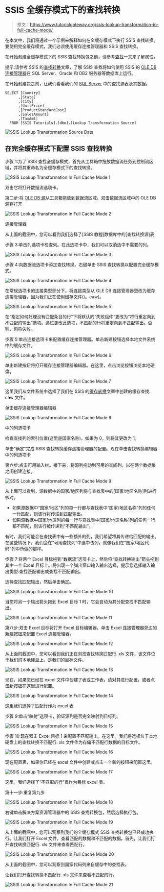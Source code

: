 # SSIS 全缓存模式下的查找转换

> 原文：<https://www.tutorialgateway.org/ssis-lookup-transformation-in-full-cache-mode/>

在本文中，我们将通过一个示例来解释如何在全缓存模式下执行 SSIS 查找转换。要使用完全缓存模式，我们必须使用缓存连接管理器和 SSIS 查找转换。

在开始创建全缓存模式下的 SSIS 查找转换包之前，请参考[查找](https://www.tutorialgateway.org/lookup-in-ssis/)一文来了解属性。

提示:请参考 SSIS 的[查找转换](https://www.tutorialgateway.org/lookup-transformation-in-ssis/)文章，了解 SSIS 查找将如何使用 SSIS 的 [OLE DB 连接管理器](https://www.tutorialgateway.org/ole-db-connection-manager-in-ssis/)在 SQL Server、Oracle 和 DB2 服务器等数据库上运行。

在开始创建包之前，让我们看看我们的 [SQL Server](https://www.tutorialgateway.org/sql/) 中的查找源表及其数据。

```
SELECT [Country]
      ,[State]
      ,[City]
      ,[UnitPrice]
      ,[ProductStandardCost]
      ,[SalesAmount]
      ,[TaxAmt]
  FROM [SSIS Tutorials].[dbo].[Lookup Transformation Source]
```

![SSIS Lookup Transformation Source Data](img/0980ea730fddee0489fd28e10271820a.png)

## 在完全缓存模式下配置 SSIS 查找转换

步骤 1:为了 SSIS 查找全缓存模式，首先从工具箱中拖放数据流任务到控制流区域，并将其重命名为全缓存模式下的查找转换。

![SSIS Lookup Transformation In Full Cache Mode 1](img/5067285204efcb0fb0c3e4671d0e11c3.png)

双击它将打开数据流选项卡。

第二步:将 [OLE DB 源](https://www.tutorialgateway.org/ole-db-source-in-ssis/)从工具箱拖放到数据流区域。双击数据流区域中的 OLE DB 源将打开

![SSIS Lookup Transformation In Full Cache Mode 2](img/853f5da5c4c310b64f874c39041b2327.png)

连接管理器

从上面的截图中，您可以看到我们选择了[SSIS 教程]数据库中的[查找转换源]表

步骤 3:单击列选项卡检查列。在此选项卡中，我们可以取消选中不需要的列。

![SSIS Lookup Transformation In Full Cache Mode 3](img/61587d45022ae02ff5ee274bd526f20f.png)

步骤 4:向数据流选项卡添加查找转换。右键单击 SSIS 查找转换以配置完全缓存模式。

![SSIS Lookup Transformation In Full Cache Mode 4](img/4a468af9c98edaf4507e66e24d1f6352.png)

在常规选项卡的连接类型部分下，将连接类型从 OLE DB 连接管理器更改为缓存连接管理器，因为我们正在使用缓存文件()。caw)。

![SSIS Lookup Transformation In Full Cache Mode 5](img/e368ecdc5658886b1d3701c758b39d4c.png)

在“指定如何处理没有匹配条目的行”下将默认的“失败组件”更改为“将行重定向到不匹配的输出”选项。通过更改此选项，不匹配的行将重定向到不匹配输出。否则，包将失败。

步骤 5:单击连接选项卡来配置缓存连接管理器。单击新建按钮选择本地文件系统中的缓存文件。

![SSIS Lookup Transformation In Full Cache Mode 6](img/93b245a8831b53356d4aa804b183d84d.png)

单击新建按钮将打开缓存连接管理器编辑器。在这里，点击浏览按钮浏览本地硬盘。

![SSIS Lookup Transformation In Full Cache Mode 7](img/4d1796499a164a1ce6492187b3bbdc3a.png)

这里我们从文件系统中选择了我们在 SSIS 的[缓存转换](https://www.tutorialgateway.org/cache-transformation-in-ssis/)文章中创建的缓存查找. caw 文件。

单击缓存连接管理器编辑器

![SSIS Lookup Transformation In Full Cache Mode 8](img/f860ce0f41134dcf658ffe51bba2dd93.png)

中的列选项卡

检查查找列的索引位置(这里是国家名称)。如果为 0，则将其更改为 1。

单击“确定”完成 SSIS 查找转换缓存连接管理器的配置。现在单击查找转换编辑器中的列选项卡

第六步:点击可用输入栏。接下来，将源列拖动到可用的查阅列，以在两个数据集之间创建连接。

![SSIS Lookup Transformation In Full Cache Mode 9](img/25732a53fb0d8d55b4d90b500ca626a6.png)

从上面可以看到，源数据中的国家/地区列将与查找表中的[国家/地区名称]列进行核对。

*   如果源数据中“国家/地区”列的每一行都与查找表中“国家/地区名称”列的任何一行匹配，则该行将传递到匹配输出。
*   如果源数据中国家/地区列的每一行与查找表中[国家/地区名称]列的任何一行都不匹配，则该行被传递到“不匹配输出”。

有时，我们可能会在查找表中有一些额外的列，我们希望将其传递给匹配的输出。在这些情况下，我们会在“可用查找列”中选中该列，就像我们在“国家/地区代码”列中所做的那样。

步骤 7:将两个 Excel 目标拖到“数据流”选项卡上，然后将“查找转换输出”箭头拖到其中一个 Excel 目标上。将出现一个弹出窗口输入输出选择，提示您选择输入输出类型:查找匹配输出或查找不匹配输出。

选择查找匹配输出，然后单击确定。

![SSIS Lookup Transformation In Full Cache Mode 10](img/bb78f327a997921b2aa6950d359aeab5.png)

当您将另一个输出箭头拖到 Excel 目标 1 时，它会自动为其分配查找不匹配输出。

![SSIS Lookup Transformation In Full Cache Mode 11](img/3a98f750f385db39a052b6911a6aed12.png)

第八步:双击 Excel 目标将打开 Excel 目标编辑器。单击 Excel 连接管理器旁边的新建按钮来配置 Excel 连接管理器。

![SSIS Lookup Transformation In Full Cache Mode 12](img/6fa478b7091dd5191b824b0a8b6b2264.png)

从上面的截图中，您可以看到我们正在浏览查找转换匹配行. xls 文件，该文件位于我们的本地硬盘上，是我们的目标文件。

![SSIS Lookup Transformation In Full Cache Mode 13](img/60304bfb19a4afd2f3513b687302fd03.png)

现在，如果您已经在 excel 文件中创建了表或工作表，请对其进行配置。或者点击新按钮在这里进行配置。

![SSIS Lookup Transformation In Full Cache Mode 14](img/87f7a1eb2e7c5c10bebcfe41ac3c9150.png)

这里我们选择了匹配行作为 excel 表

步骤 9:单击“映射”选项卡，验证源列是否完全映射到目标列。

![SSIS Lookup Transformation In Full Cache Mode 15](img/ae69a8f613c25a431f9137ac28cf61f6.png)

步骤 10:现在双击 Excel 目标 1 来配置不匹配输出。在这里，我们将选择位于本地硬盘上的查找转换不匹配行. xls 文件作为存储不匹配行数据的目标文件。

![SSIS Lookup Transformation In Full Cache Mode 16](img/2ede46d532be3ecce8cd41ba29297106.png)

现在配置表，如果你已经在 excel 文件中创建或点击一个新的按钮来配置这里。

![SSIS Lookup Transformation In Full Cache Mode 17](img/fdf084f5c924219c7ff3ed154d9d517a.png)

这里，我们选择了“不匹配的行”表作为目标 excel 表。

第十一步:重复第九步

![SSIS Lookup Transformation In Full Cache Mode 18](img/8d7b45ae17090cf958c4e20375473c46.png)

右键单击解决方案资源管理器中的 SSIS 查找转换包，然后选择执行包。

![SSIS Lookup Transformation In Full Cache Mode 19](img/0c4143a40401e98eccffd64b116b81d1.png)

从上面的截图中，您可以观察到我们的全缓存模式 SSIS 查找转换包已经成功执行。让我们打开 Excel 文件，查看匹配的数据和不匹配的数据。首先，让我们打开查找转换匹配行. xls 文件来查看匹配行。

![SSIS Lookup Transformation In Full Cache Mode 20](img/18d4f42fc85bae388cfbda21ceda5d7d.png)

从上面的截图中，您可以观察到国家代码列来自缓存中的查找表。

让我们打开查找转换不匹配行. xls 文件来查看不匹配的行。

![SSIS Lookup Transformation In Full Cache Mode 21](img/912e0b766e7693ade24781b843057e93.png)